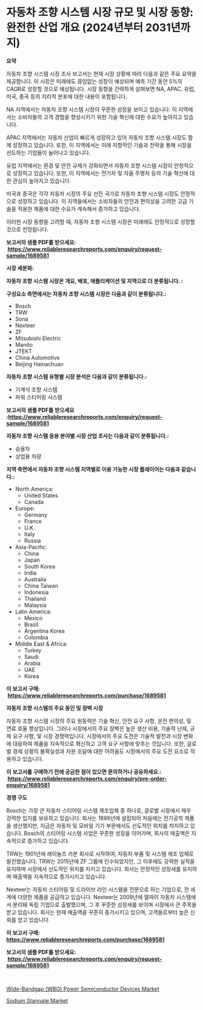 <p><h1>자동차 조향 시스템 시장 규모 및 시장 동향: 완전한 산업 개요 (2024년부터 2031년까지)</h1></p><p><strong>요약</strong></p>
<p><p>자동차 조향 시스템 시장 조사 보고서는 현재 시장 상황에 따라 다음과 같은 주요 요약을 제공합니다. 이 시장은 미래에도 끊임없는 성장이 예상되며 예측 기간 동안 5%의 CAGR로 성장할 것으로 예상됩니다. 시장 동향을 간략하게 살펴보면 NA, APAC, 유럽, 미국, 중국 등의 지리적 분포에 대한 내용이 포함됩니다.</p><p>NA 지역에서는 자동차 조향 시스템 시장이 꾸준한 성장을 보이고 있습니다. 이 지역에서는 소비자들의 고객 경험을 향상시키기 위한 기술 혁신에 대한 수요가 높아지고 있습니다.</p><p>APAC 지역에서는 자동차 산업이 빠르게 성장하고 있어 자동차 조향 시스템 시장도 함께 성장하고 있습니다. 또한, 이 지역에서는 미래 지향적인 기술과 전략을 통해 시장을 선도하는 기업들이 늘어나고 있습니다.</p><p>유럽 지역에서는 환경 및 안전 규제가 강화되면서 자동차 조향 시스템 시장이 안정적으로 성장하고 있습니다. 또한, 이 지역에서는 전기차 및 자율 주행차 등의 기술 혁신에 대한 관심이 높아지고 있습니다.</p><p>미국과 중국은 각각 자동차 시장의 주요 선진 국가로 자동차 조향 시스템 시장도 안정적으로 성장하고 있습니다. 이 지역들에서는 소비자들의 안전과 편의성을 고려한 고급 기술을 적용한 제품에 대한 수요가 계속해서 증가하고 있습니다.</p><p>이러한 시장 동향을 고려할 때, 자동차 조향 시스템 시장은 미래에도 안정적으로 성장할 것으로 전망됩니다.</p></p>
<p><strong>보고서의 샘플 PDF를 받으세요: &nbsp;<a href="https://www.reliableresearchreports.com/enquiry/request-sample/1689581">https://www.reliableresearchreports.com/enquiry/request-sample/1689581</a></strong></p>
<p><strong>시장 세분화:</strong></p>
<p><strong> 자동차 조향 시스템 시장은 개요, 배포, 애플리케이션 및 지역으로 더 분류됩니다. :</strong></p>
<p><strong>구성요소 측면에서는 자동차 조향 시스템 시장은 다음과 같이 분류됩니다.:</strong></p>
<p><ul><li>Bosch</li><li>TRW</li><li>Sona</li><li>Nexteer</li><li>ZF</li><li>Mitsubishi Electric</li><li>Mando</li><li>JTEKT</li><li>China Automotive</li><li>Beijing Hainachuan</li></ul></p>
<p><strong> 자동차 조향 시스템 유형별 시장 분석은 다음과 같이 분류됩니다.:</strong></p>
<p><ul><li>기계식 조향 시스템</li><li>파워 스티어링 시스템</li></ul></p>
<p><strong>보고서의 샘플 PDF를 받으세요 :<a href="https://www.reliableresearchreports.com/enquiry/request-sample/1689581">https://www.reliableresearchreports.com/enquiry/request-sample/1689581</a></strong></p>
<p><strong> 자동차 조향 시스템 응용 분야별 시장 산업 조사는 다음과 같이 분류됩니다.:</strong></p>
<p><ul><li>승용차</li><li>상업용 차량</li></ul></p>
<p><strong>지역 측면에서 자동차 조향 시스템 지역별로 이용 가능한 시장 플레이어는 다음과 같습니다.:</strong></p>
<p><ul>
    <li>
        North America:
        <ul>
            <li>United States</li>
            <li>Canada</li>
        </ul>
    </li>
    <li>
        Europe:
        <ul>
            <li>Germany</li>
            <li>France</li>
            <li>U.K.</li>
            <li>Italy</li>
            <li>Russia</li>
        </ul>
    </li>
    <li>
        Asia-Pacific:
        <ul>
            <li>China</li>
            <li>Japan</li>
            <li>South Korea</li>
            <li>India</li>
            <li>Australia</li>
            <li>China Taiwan</li>
            <li>Indonesia</li>
            <li>Thailand</li>
            <li>Malaysia</li>
        </ul>
    </li>
    <li>
        Latin America:
        <ul>
            <li>Mexico</li>
            <li>Brazil</li>
            <li>Argentina Korea</li>
            <li>Colombia</li>
        </ul>
    </li>
    <li>
        Middle East & Africa:
        <ul>
            <li>Turkey</li>
            <li>Saudi</li>
            <li>Arabia</li>
            <li>UAE</li>
            <li>Korea</li>
        </ul>
    </li>
    </ul></p>
<p><strong>이 보고서 구매: &nbsp;<a href="https://www.reliableresearchreports.com/purchase/1689581">https://www.reliableresearchreports.com/purchase/1689581</a></strong></p>
<p><strong>자동차 조향 시스템의 주요 동인 및 장벽 시장</strong></p>
<p><p>자동차 조향 시스템 시장의 주요 원동력은 기술 혁신, 안전 요구 사항, 운전 편의성, 및 연료 효율 향상입니다. 그러나 시장에서의 주요 장벽은 높은 생산 비용, 기술적 난제, 규제 요구 사항, 및 시장 경쟁력입니다. 시장에서의 주요 도전은 기술적 발전과 시장 변화에 대응하여 제품을 지속적으로 혁신하고 고객 요구 사항에 맞추는 것입니다. 또한, 글로벌 경제 상황의 불확실성과 자원 조달에 대한 어려움도 시장에서의 주요 도전 요소로 작용하고 있습니다.</p></p>
<p><strong>이 보고서를 구매하기 전에 궁금한 점이 있으면 문의하거나 공유하세요.: &nbsp;<a href="https://www.reliableresearchreports.com/enquiry/pre-order-enquiry/1689581">https://www.reliableresearchreports.com/enquiry/pre-order-enquiry/1689581</a></strong></p>
<p><strong>경쟁 구도</strong></p>
<p><p>Bosch는 가장 큰 자동차 스티어링 시스템 제조업체 중 하나로, 글로벌 시장에서 매우 강력한 입지를 보유하고 있습니다. 회사는 1886년에 설립되어 처음에는 전기공학 제품을 생산했지만, 지금은 자동차 및 모바일 기기 부문에서도 선도적인 위치를 차지하고 있습니다. Bosch의 스티어링 시스템 사업은 꾸준한 성장을 이어가며, 회사의 매출액은 지속적으로 증가하고 있습니다.</p><p>TRW는 1901년에 레이놀즈 카본 회사로 시작하여, 자동차 부품 및 시스템 제조 업체로 발전했습니다. TRW는 2015년에 ZF 그룹에 인수되었지만, 그 이후에도 강력한 실적을 유지하며 시장에서 선도적인 위치를 지키고 있습니다. 회사는 안정적인 성장세를 유지하며 매출액을 지속적으로 증가시키고 있습니다.</p><p>Nexteer는 자동차 스티어링 및 드라이브 라인 시스템을 전문으로 하는 기업으로, 전 세계에 다양한 제품을 공급하고 있습니다. Nexteer는 2009년에 델파이 자동차 시스템에서 분리돼 독립 기업으로 출발했으며, 그 후 꾸준한 성장세를 보이며 시장에서 큰 주목을 받고 있습니다. 회사는 현재 매출액을 꾸준히 증가시키고 있으며, 고객들로부터 높은 신뢰를 얻고 있습니다.</p></p>
<p><strong>이 보고서 구매: &nbsp; <a href="https://www.reliableresearchreports.com/purchase/1689581">https://www.reliableresearchreports.com/purchase/1689581</a></strong></p>
<p><strong>보고서의 샘플 PDF를 받으세요: &nbsp;<a href="https://www.reliableresearchreports.com/enquiry/request-sample/1689581">https://www.reliableresearchreports.com/enquiry/request-sample/1689581</a></strong><strong></strong></p>
<p>&nbsp;</p>
<p><p><a href="https://simplistic-meeting-7ee.notion.site/Wide-Bandgap-WBG-Power-Semiconductor-Devices-Market-Analysis-and-Market-Size-Global-Industry-Over-b3da89ee85e94cf8b7a4f314ee81cc7c">Wide-Bandgap (WBG) Power Semiconductor Devices Market</a></p><p><a href="https://github.com/Sinjinluong3e0awx2m195k76/Market-Research-Report-List-1/blob/main/sodium-stannate-market.md">Sodium Stannate Market</a></p></p>